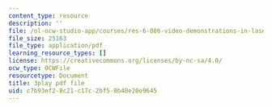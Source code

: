 ```yaml
---
content_type: resource
description: ''
file: /ol-ocw-studio-app/courses/res-6-006-video-demonstrations-in-lasers-and-optics-spring-2008/c7b93ef28c21c17c2bf50b40e20e9645_DuPbUcsmNuI.pdf
file_size: 25163
file_type: application/pdf
learning_resource_types: []
license: https://creativecommons.org/licenses/by-nc-sa/4.0/
ocw_type: OCWFile
resourcetype: Document
title: 3play pdf file
uid: c7b93ef2-8c21-c17c-2bf5-0b40e20e9645
---
```

